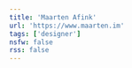 ```yaml
---
title: 'Maarten Afink'
url: 'https://www.maarten.im'
tags: ['designer']
nsfw: false
rss: false
---
```


